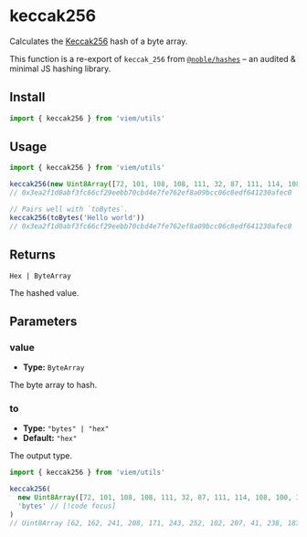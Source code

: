 # keccak256

Calculates the [Keccak256](https://en.wikipedia.org/wiki/SHA-3) hash of a byte array.

This function is a re-export of `keccak_256` from [`@noble/hashes`](https://github.com/paulmillr/noble-hashes) – an audited & minimal JS hashing library.

## Install

```ts
import { keccak256 } from 'viem/utils'
```

## Usage

```ts
import { keccak256 } from 'viem/utils'

keccak256(new Uint8Array([72, 101, 108, 108, 111, 32, 87, 111, 114, 108, 100, 33])
// 0x3ea2f1d0abf3fc66cf29eebb70cbd4e7fe762ef8a09bcc06c8edf641230afec0

// Pairs well with `toBytes`.
keccak256(toBytes('Hello world'))
// 0x3ea2f1d0abf3fc66cf29eebb70cbd4e7fe762ef8a09bcc06c8edf641230afec0
```

## Returns

`Hex | ByteArray`

The hashed value.

## Parameters

### value

- **Type:** `ByteArray`

The byte array to hash.

### to

- **Type:** `"bytes" | "hex"`
- **Default:** `"hex"`

The output type.

```ts
import { keccak256 } from 'viem/utils'

keccak256(
  new Uint8Array([72, 101, 108, 108, 111, 32, 87, 111, 114, 108, 100, 33],
  'bytes' // [!code focus]
)
// Uint8Array [62, 162, 241, 208, 171, 243, 252, 102, 207, 41, 238, 187, 112, 203, 212, 231, 254, 118, 46, 248, 160, 155, 204, 6, 200, 237, 246, 65, 35, 10, 254, 192] // [!code focus]
```